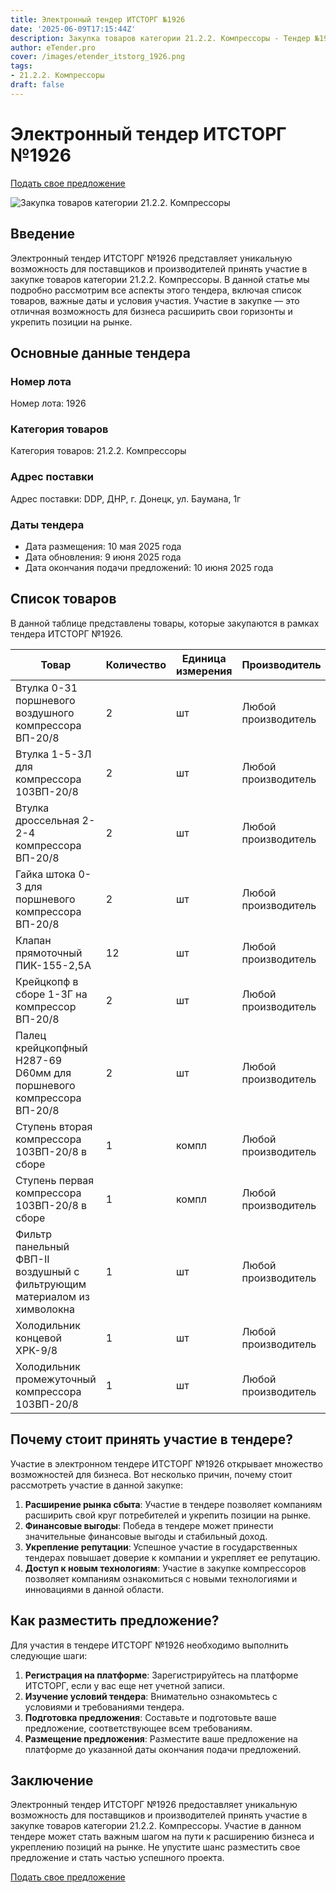 ```yaml
---
title: Электронный тендер ИТСТОРГ №1926
date: '2025-06-09T17:15:44Z'
description: Закупка товаров категории 21.2.2. Компрессоры - Тендер №1926
author: eTender.pro
cover: /images/etender_itstorg_1926.png
tags:
- 21.2.2. Компрессоры
draft: false
---
```

# Электронный тендер ИТСТОРГ №1926

[Подать свое предложение](https://itstorg.ru/tender-1926?utm_source=etender)

![Закупка товаров категории 21.2.2. Компрессоры](/images/etender_itstorg_1926.png)

## Введение

Электронный тендер ИТСТОРГ №1926 представляет уникальную возможность для поставщиков и производителей принять участие в закупке товаров категории 21.2.2. Компрессоры. В данной статье мы подробно рассмотрим все аспекты этого тендера, включая список товаров, важные даты и условия участия. Участие в закупке — это отличная возможность для бизнеса расширить свои горизонты и укрепить позиции на рынке.

## Основные данные тендера

### Номер лота
Номер лота: 1926

### Категория товаров
Категория товаров: 21.2.2. Компрессоры

### Адрес поставки
Адрес поставки: DDP, ДНР, г. Донецк, ул. Баумана, 1г

### Даты тендера
- Дата размещения: 10 мая 2025 года
- Дата обновления: 9 июня 2025 года
- Дата окончания подачи предложений: 10 июня 2025 года

## Список товаров

В данной таблице представлены товары, которые закупаются в рамках тендера ИТСТОРГ №1926.

| Товар                                                                 | Количество | Единица измерения | Производитель      | Требования к производителю |
|----------------------------------------------------------------------|------------|-------------------|---------------------|-----------------------------|
| Втулка 0-31 поршневого воздушного компрессора ВП-20/8                | 2          | шт                | Любой производитель | Нет                         |
| Втулка 1-5-3Л для компрессора 103ВП-20/8                            | 2          | шт                | Любой производитель | Нет                         |
| Втулка дроссельная 2-2-4 компрессора ВП-20/8                         | 2          | шт                | Любой производитель | Нет                         |
| Гайка штока 0-3 для поршневого компрессора ВП-20/8                    | 2          | шт                | Любой производитель | Нет                         |
| Клапан прямоточный ПИК-155-2,5А                                      | 12         | шт                | Любой производитель | Нет                         |
| Крейцкопф в сборе 1-3Г на компрессор ВП-20/8                         | 2          | шт                | Любой производитель | Нет                         |
| Палец крейцкопфный Н287-69 D60мм для поршневого компрессора ВП-20/8 | 2          | шт                | Любой производитель | Нет                         |
| Ступень вторая компрессора 103ВП-20/8 в сборе                       | 1          | компл            | Любой производитель | Нет                         |
| Ступень первая компрессора 103ВП-20/8 в сборе                        | 1          | компл            | Любой производитель | Нет                         |
| Фильтр панельный ФВП-II воздушный с фильтрующим материалом из химволокна | 1         | шт                | Любой производитель | Нет                         |
| Холодильник концевой ХРК-9/8                                         | 1          | шт                | Любой производитель | Нет                         |
| Холодильник промежуточный компрессора 103ВП-20/8                    | 1          | шт                | Любой производитель | Нет                         |

## Почему стоит принять участие в тендере?

Участие в электронном тендере ИТСТОРГ №1926 открывает множество возможностей для бизнеса. Вот несколько причин, почему стоит рассмотреть участие в данной закупке:

1. **Расширение рынка сбыта**: Участие в тендере позволяет компаниям расширить свой круг потребителей и укрепить позиции на рынке.
2. **Финансовые выгоды**: Победа в тендере может принести значительные финансовые выгоды и стабильный доход.
3. **Укрепление репутации**: Успешное участие в государственных тендерах повышает доверие к компании и укрепляет ее репутацию.
4. **Доступ к новым технологиям**: Участие в закупке компрессоров позволяет компаниям ознакомиться с новыми технологиями и инновациями в данной области.

## Как разместить предложение?

Для участия в тендере ИТСТОРГ №1926 необходимо выполнить следующие шаги:

1. **Регистрация на платформе**: Зарегистрируйтесь на платформе ИТСТОРГ, если у вас еще нет учетной записи.
2. **Изучение условий тендера**: Внимательно ознакомьтесь с условиями и требованиями тендера.
3. **Подготовка предложения**: Составьте и подготовьте ваше предложение, соответствующее всем требованиям.
4. **Размещение предложения**: Разместите ваше предложение на платформе до указанной даты окончания подачи предложений.

## Заключение

Электронный тендер ИТСТОРГ №1926 предоставляет уникальную возможность для поставщиков и производителей принять участие в закупке товаров категории 21.2.2. Компрессоры. Участие в данном тендере может стать важным шагом на пути к расширению бизнеса и укреплению позиций на рынке. Не упустите шанс разместить свое предложение и стать частью успешного проекта.

[Подать свое предложение](https://itstorg.ru/tender-1926?utm_source=etender)